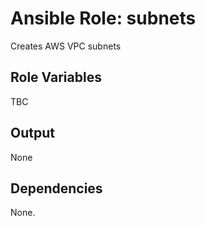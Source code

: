 Ansible Role: subnets
======================

Creates AWS VPC subnets

Role Variables
--------------

TBC


Output
------

None

Dependencies
------------

None.
